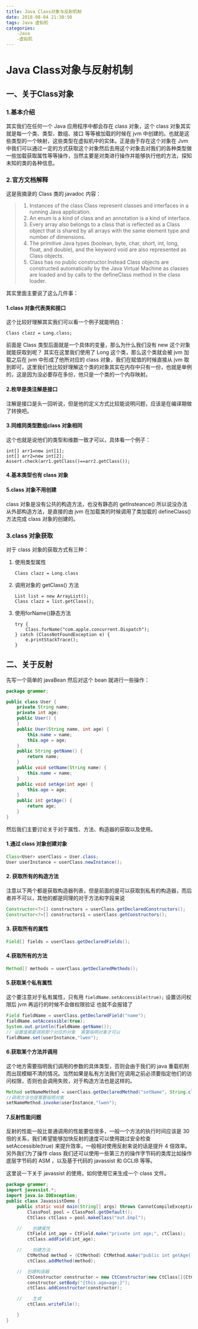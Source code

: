 ```yaml
---
title: Java Class对象与反射机制
date: 2018-08-04 21:38:50
tags: Java 虚拟机
categories:
	-Java 
	-虚拟机
---
```




# Java Class对象与反射机制

## 一、关于Class对象

### 1.基本介绍

其实我们在任何一个 Java 应用程序中都会存在 class 对象，这个 class 对象其实就是每一个类、类型、数组、接口 等等被加载的时候在 jvm 中创建的。也就是这些类型的一个映射，这些类型在虚拟机中的实体。正是由于存在这个对象在 Jvm 中我们可以通过一定的方式获取这个对象然后去用这个对象去对我们的各种类型做一些加载获取属性等等操作，当然主要是对类进行操作并能够执行他的方法，探知未知的类的各种信息。

### 2.官方文档解释

这是我摘录的 Class 类的 javadoc 内容：

> 1. Instances of the class Class represent classes and interfaces in a running Java application.
> 2. An enum is a kind of class and an annotation is a kind of interface.
> 3. Every array also belongs to a class that is reflected as a Class object that is shared by all arrays with the same element type and number of dimensions.
> 4. The primitive Java types (boolean, byte, char, short, int, long, float, and double), and the keyword void are also represented as Class objects.
> 5. Class has no public constructor.Instead Class objects are constructed automatically by the Java Virtual Machine as classes are loaded and by calls to the defineClass method in the class loader.

其实里面主要说了这么几件事：

#### 1.class 对象代表类和接口

这个比较好理解其实我们可以看一个例子就能明白：

```
Class clazz = Long.class;
```

前面是 Class 类型后面就是一个具体的变量，那么为什么我们没有 new 这个对象就能获取到呢？ 其实在这里我们使用了 Long 这个类，那么这个类就会被 jvm 加载之后在 jvm 中形成了他所对应的 class 对象，我们在赋值的时候直接从 jvm 取到即可，这里我们也比较好理解这个类的对象其实在内存中只有一份，也就是单例的，这是因为没必要存在多份，他只是一个类的一个内存映射。

#### 2.枚举是类注解是接口

注解是接口是头一回听说，但是他的定义方式比较能说明问题，应该是在编译期做了转换吧。

#### 3.同维同类型数组class 对象相同

这个也就是说他们的类型和维数一致才可以，具体看一个例子：

```
int[] arr1=new int[1];
int[] arr2=new int[2];
Assert.check(arr1.getClass()==arr2.getClass());
```

#### 4.基本类型也有 class 对象

#### 5.class 对象不用创建

class 对象是没有公共的构造方法，也没有静态的 getInsteance() 所以说没办法从外部构造方法，是直接的由 jvm 在加载类的时候调用了类加载的 defineClass() 方法完成 class 对象的创建的。

### 3.class 对象获取

对于 class 对象的获取方式有三种：

1. 使用类型属性

   ```
   Class clazz = Long.class
   ```

2. 调用对象的 getClass() 方法

   ```
   List list = new ArrayList();
   Class clazz = list.getClass();
   ```

3. 使用forName()静态方法

   ```
   try {
       Class.forName("com.apple.concurrent.Dispatch");
   } catch (ClassNotFoundException e) {
       e.printStackTrace();
   }
   ```

## 二、关于反射

先写一个简单的 javaBean 然后对这个 bean 就进行一些操作：

```java
package grammer;

public class User {
    private String name;
    private int age;
    public User() {
    }
    public User(String name, int age) {
        this.name = name;
        this.age = age;
    }
    public String getName() {
        return name;
    }
    public void setName(String name) {
        this.name = name;
    }
    public void setAge(int age) {
        this.age = age;
    }
    public int getAge() {
        return age;
    }
}
```

然后我们主要讨论关于对于属性、方法、构造器的获取以及使用。

#### 1.通过 class 对象创建对象

```java
Class<User> userClass = User.class;
User userInstance = userClass.newInstance();
```

#### 2. 获取所有的构造方法

注意以下两个都是获取构造器列表，但是前面的是可以获取到私有的构造器，而后者并不可以，其他的都是同理的对于方法和字段来说

```java
Constructor<?>[] constructors = userClass.getDeclaredConstructors();
Constructor<?>[] constructors1 = userClass.getConstructors();
```

#### 3. 获取所有的属性

```java
Field[] fields = userClass.getDeclaredFields();
```

#### 4.获取所有的方法

```java
Method[] methods = userClass.getDeclaredMethods();
```

#### 5.获取某个私有属性

这个要注意对于私有属性，只有用 `fieldName.setAccessible(true);` 设置访问权限后 jvm 再运行的时候不会做权限验证 也就不会报错了

```java
Field fieldName = userClass.getDeclaredField("name");
fieldName.setAccessible(true);
System.out.println(fieldName.getName());
// 设置值需要调用那个对应的对象  需要指明对象才可以
fieldName.set(userInstance,"lwen");
```

#### 6.获取某个方法并调用

这个地方需要指明我们调用的参数的具体类型，否则会由于我们的 java 重载机制而出现模糊不清的情况。当然如果是私有方法我们在调用之前必须要指定他们的访问权限，否则也会调用失败，对于构造方法也是这样的。

```java
Method setNameMethod = userClass.getDeclaredMethod("setName", String.class);
//调用方法也是需要指明对象
setNameMethod.invoke(userInstance,"lwen");
```

#### 7.反射性能问题

反射的性能一般比普通调用的性能要低很多，一般一个方法的执行时间应该是 30 倍的关系，我们希望能够加快反射的速度可以使用跳过安全检查 setAccessible(true) 来提升效率，一般相对使用反射来说的话是提升 4 倍效率。另外我们为了操作 class 我们还可以使用一些第三方的操作字节码的类库比如操作底层字节码的 ASM ，以及基于代码的 javassist 和 GCLIB 等等。

这里说一下关于 javassist 的使用，如何使用它来生成一个 class 文件。

```java
package grammer;
import javassist.*;
import java.io.IOException;
public class JavassistDemo {
    public static void main(String[] args) throws CannotCompileException, NotFoundException, IOException {
        ClassPool pool = ClassPool.getDefault();
        CtClass ctClass = pool.makeClass("out.Empl");

    //    创建属性
        CtField int_age = CtField.make("private int age;", ctClass);
        ctClass.addField(int_age);

    //    创建方法
        CtMethod method = (CtMethod) CtMethod.make("public int getAge(){return this.age;}", ctClass);
        ctClass.addMethod(method);

    //  创建构造器
        CtConstructor constructor = new CtConstructor(new CtClass[]{CtClass.intType}, ctClass);
        constructor.setBody("{this.age=age;}");
        ctClass.addConstructor(constructor);

    //    生成
        ctClass.writeFile();

    }
}
```